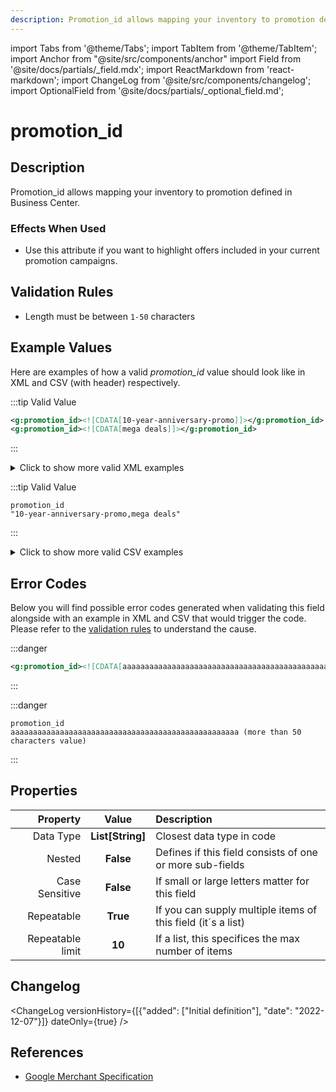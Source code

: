 ```yaml
---
description: Promotion_id allows mapping your inventory to promotion defined in Business Center.
---
```


import Tabs from '@theme/Tabs';
import TabItem from '@theme/TabItem';
import Anchor from "@site/src/components/anchor"
import Field from '@site/docs/partials/_field.mdx';
import ReactMarkdown from 'react-markdown';
import ChangeLog from '@site/src/components/changelog';
import OptionalField from '@site/docs/partials/_optional_field.md';

# promotion_id

<OptionalField/>

## Description

Promotion_id allows mapping your inventory to promotion defined in Business Center.



### Effects When Used

- Use this attribute if you want to highlight offers included in your current promotion campaigns.









## Validation Rules

- Length must be between `1-50` characters


## Example Values

Here are examples of how a valid *promotion_id* value  should look like in XML and CSV (with header) respectively.

<Tabs>
  <TabItem value="valid_xml" label="XML" default>

:::tip Valid Value

```xml
<g:promotion_id><![CDATA[10-year-anniversary-promo]]></g:promotion_id>
<g:promotion_id><![CDATA[mega deals]]></g:promotion_id>
```

:::

<details>
  <summary>Click to show more valid XML examples</summary>
  <div>

```xml
<g:promotion_id><![CDATA[10-year-anniversary-promo]]></g:promotion_id>
<g:promotion_id><![CDATA[mega deals]]></g:promotion_id>
```

```xml
<g:promotion_id><![CDATA[super promo]]></g:promotion_id>
```


  </div>
</details>

 </TabItem>
  <TabItem value="valid_csv" label="CSV">

:::tip Valid Value

```csv
promotion_id
"10-year-anniversary-promo,mega deals"
```

:::

<details>
  <summary>Click to show more valid CSV examples</summary>
  <div>

```csv
promotion_id
"10-year-anniversary-promo,mega deals"
```

```csv
promotion_id
super promo
```


  </div>
</details>

  </TabItem>
</Tabs>

## Error Codes

Below you will find possible error codes generated when validating this field alongside with an example in XML and CSV that would trigger the code. Please refer to the [validation rules](#validation-rules) to understand the cause.

<Tabs>
  <TabItem value="invalid_xml" label="XML" default>

:::danger <Anchor id="validation_invalid_length" title="validation_invalid_length" /> 

```xml
<g:promotion_id><![CDATA[aaaaaaaaaaaaaaaaaaaaaaaaaaaaaaaaaaaaaaaaaaaaaaaaaaa (more than 50 characters value)]]></g:promotion_id>
```

:::


 </TabItem>
  <TabItem value="invalid_csv" label="CSV">

:::danger <Anchor id="validation_invalid_length" title="validation_invalid_length" /> 

```csv
promotion_id
aaaaaaaaaaaaaaaaaaaaaaaaaaaaaaaaaaaaaaaaaaaaaaaaaaa (more than 50 characters value)
```

:::


  </TabItem>
</Tabs>

## Properties

|     **Property** |         **Value**          | **Description**                                              |
|-----------------:|:--------------------------:|:-------------------------------------------------------------|
|        Data Type |    **List[String]**     | Closest data type in code                                    |
|           Nested |      **False**      | Defines if this field consists of one or more sub-fields     |
|   Case Sensitive |  **False**  | If small or large letters matter for this field              |
|       Repeatable |    **True**    | If you can supply multiple items of this field (it´s a list) |
| Repeatable limit | **10** | If a list, this specifices the max number of items           |

## Changelog
<ChangeLog versionHistory={[{"added": ["Initial definition"], "date": "2022-12-07"}]} dateOnly={true} />

## References
- [Google Merchant Specification](https://support.google.com/merchants/answer/7050148)
